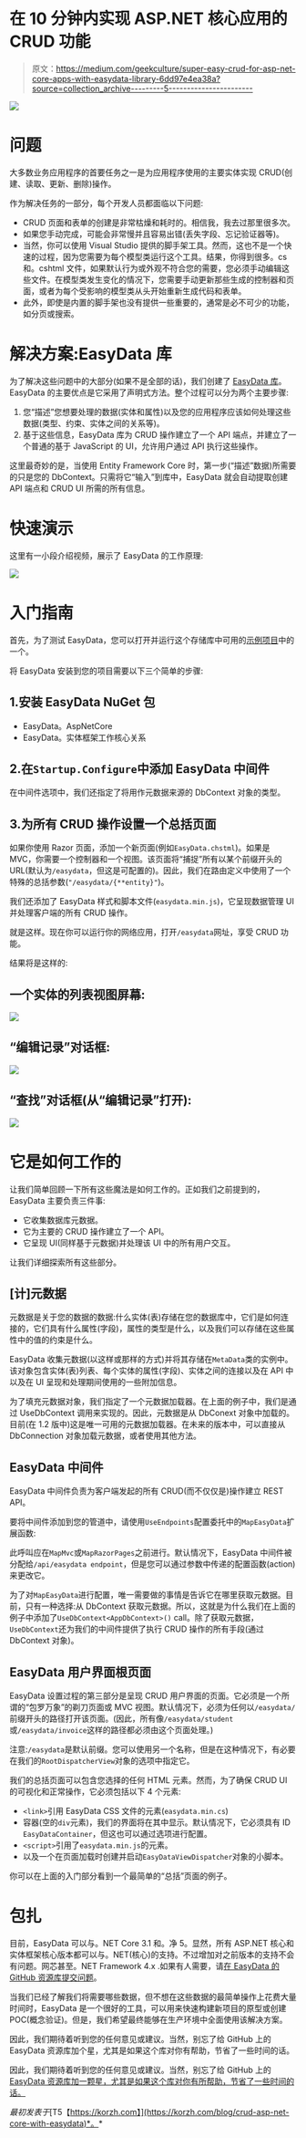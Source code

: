 # 在 10 分钟内实现 ASP.NET 核心应用的 CRUD 功能

> 原文：<https://medium.com/geekculture/super-easy-crud-for-asp-net-core-apps-with-easydata-library-6dd97e4ea38a?source=collection_archive---------5----------------------->

![](img/870cef9d66f720fce03b2be0f86a8368.png)

# 问题

大多数业务应用程序的首要任务之一是为应用程序使用的主要实体实现 CRUD(创建、读取、更新、删除)操作。

作为解决任务的一部分，每个开发人员都面临以下问题:

*   CRUD 页面和表单的创建是非常枯燥和耗时的。相信我，我去过那里很多次。
*   如果您手动完成，可能会非常慢并且容易出错(丢失字段、忘记验证器等)。
*   当然，你可以使用 Visual Studio 提供的脚手架工具。然而，这也不是一个快速的过程，因为您需要为每个模型类运行这个工具。结果，你得到很多。cs 和。cshtml 文件，如果默认行为或外观不符合您的需要，您必须手动编辑这些文件。在模型类发生变化的情况下，您需要手动更新那些生成的控制器和页面，或者为每个受影响的模型类从头开始重新生成代码和表单。
*   此外，即使是内置的脚手架也没有提供一些重要的，通常是必不可少的功能，如分页或搜索。

# 解决方案:EasyData 库

为了解决这些问题中的大部分(如果不是全部的话)，我们创建了 [EasyData 库](https://github.com/KorzhCom/EasyData)。EasyData 的主要优点是它采用了声明式方法。整个过程可以分为两个主要步骤:

1.  您“描述”您想要处理的数据(实体和属性)以及您的应用程序应该如何处理这些数据(类型、约束、实体之间的关系等)。
2.  基于这些信息，EasyData 库为 CRUD 操作建立了一个 API 端点，并建立了一个普通的基于 JavaScript 的 UI，允许用户通过 API 执行这些操作。

这里最奇妙的是，当使用 Entity Framework Core 时，第一步(“描述”数据)所需要的只是您的 DbContext。只需将它“输入”到库中，EasyData 就会自动提取创建 API 端点和 CRUD UI 所需的所有信息。

# 快速演示

这里有一小段介绍视频，展示了 EasyData 的工作原理:

![](img/fb5ddb36e78ec15e9e89550c52e17702.png)

# 入门指南

首先，为了测试 EasyData，您可以打开并运行这个存储库中可用的[示例项目](https://github.com/korzh/EasyData/tree/master/samples)中的一个。

将 EasyData 安装到您的项目需要以下三个简单的步骤:

## 1.安装 EasyData NuGet 包

*   EasyData。AspNetCore
*   EasyData。实体框架工作核心关系

## 2.在`Startup.Configure`中添加 EasyData 中间件

在中间件选项中，我们还指定了将用作元数据来源的 DbContext 对象的类型。

## 3.为所有 CRUD 操作设置一个总括页面

如果你使用 Razor 页面，添加一个新页面(例如`EasyData.chstml`)。如果是 MVC，你需要一个控制器和一个视图。该页面将“捕捉”所有以某个前缀开头的 URL(默认为`/easydata`，但这是可配置的)。因此，我们在路由定义中使用了一个特殊的总括参数(`"/easydata/{**entity}"`)。

我们还添加了 EasyData 样式和脚本文件(`easydata.min.js`)，它呈现数据管理 UI 并处理客户端的所有 CRUD 操作。

就是这样。现在你可以运行你的网络应用，打开`/easydata`网址，享受 CRUD 功能。

结果将是这样的:

## 一个实体的列表视图屏幕:

![](img/6019673d3c15708e7885c99a1f84c741.png)

## “编辑记录”对话框:

![](img/e00665990372d81dd7db25ca9b9189ad.png)

## “查找”对话框(从“编辑记录”打开):

![](img/2e5aa85ced71242c36f28da4d6f834ee.png)

# 它是如何工作的

让我们简单回顾一下所有这些魔法是如何工作的。正如我们之前提到的，EasyData 主要负责三件事:

*   它收集数据库元数据。
*   它为主要的 CRUD 操作建立了一个 API。
*   它呈现 UI(同样基于元数据)并处理该 UI 中的所有用户交互。

让我们详细探索所有这些部分。

## [计]元数据

元数据是关于您的数据的数据:什么实体(表)存储在您的数据库中，它们是如何连接的，它们具有什么属性(字段)，属性的类型是什么，以及我们可以存储在这些属性中的值的约束是什么。

EasyData 收集元数据(以这样或那样的方式)并将其存储在`MetaData`类的实例中。该对象包含实体(表)列表、每个实体的属性(字段)、实体之间的连接以及在 API 中以及在 UI 呈现和处理期间使用的一些附加信息。

为了填充元数据对象，我们指定了一个元数据加载器。在上面的例子中，我们是通过 UseDbContext 调用来实现的。因此，元数据是从 DbConext 对象中加载的。目前(在 1.2 版中)这是唯一可用的元数据加载器。在未来的版本中，可以直接从 DbConnection 对象加载元数据，或者使用其他方法。

## EasyData 中间件

EasyData 中间件负责为客户端发起的所有 CRUD(而不仅仅是)操作建立 REST API。

要将中间件添加到您的管道中，请使用`UseEndpoints`配置委托中的`MapEasyData`扩展函数:

此呼叫应在`MapMvc`或`MapRazorPages`之前进行。默认情况下，EasyData 中间件被分配给`/api/easydata endpoint`，但是您可以通过参数中传递的配置函数(action)来更改它。

为了对`MapEasyData`进行配置，唯一需要做的事情是告诉它在哪里获取元数据。目前，只有一种选择:从 DbContext 获取元数据。所以，这就是为什么我们在上面的例子中添加了`UseDbContext<AppDbContext>()` call。除了获取元数据，`UseDbContext`还为我们的中间件提供了执行 CRUD 操作的所有手段(通过 DbContext 对象)。

## EasyData 用户界面根页面

EasyData 设置过程的第三部分是呈现 CRUD 用户界面的页面。它必须是一个所谓的“包罗万象”的剃刀页面或 MVC 视图。默认情况下，必须为任何以`/easydata/`前缀开头的路径打开该页面。(因此，所有像`/easydata/student`或`/easydata/invoice`这样的路径都必须由这个页面处理。)

注意:`/easydata`是默认前缀。您可以使用另一个名称，但是在这种情况下，有必要在我们的`RootDispatcherView`对象的选项中指定它。

我们的总括页面可以包含您选择的任何 HTML 元素。然而，为了确保 CRUD UI 的可视化和正常操作，它必须包括以下 4 个元素:

*   `<link>`引用 EasyData CSS 文件的元素(`easydata.min.cs`)
*   容器(空的`div`元素)，我们的界面将在其中显示。默认情况下，它必须具有 ID `EasyDataContainer`，但这也可以通过选项进行配置。
*   `<script>`引用了`easydata.min.js`的元素。
*   以及一个在页面加载时创建并启动`EasyDataViewDispatcher`对象的小脚本。

你可以在上面的入门部分看到一个最简单的“总括”页面的例子。

# 包扎

目前，EasyData 可以与。NET Core 3.1 和。净 5。显然，所有 ASP.NET 核心和实体框架核心版本都可以与。NET(核心)的支持。不过增加对之前版本的支持不会有问题。网芯甚至。NET Framework 4.x .如果有人需要，请[在 EasyData 的 GitHub 资源库提交问题](https://github.com/KorzhCom/EasyData/issues)。

当我们已经了解我们将需要哪些数据，但不想在这些数据的最简单操作上花费大量时间时，EasyData 是一个很好的工具，可以用来快速构建新项目的原型或创建 POC(概念验证)。但是，我们希望最终能够在生产环境中全面使用该解决方案。

因此，我们期待着听到您的任何意见或建议。当然，别忘了给 GitHub 上的 EasyData 资源库加个星，尤其是如果这个库对你有帮助，节省了一些时间的话。

因此，我们期待着听到您的任何意见或建议。当然，别忘了给 GitHub 上的 [EasyData 资源库加一颗星，尤其是如果这个库对你有所帮助，节省了一些时间的话。](https://github.com/KorzhCom/EasyData)

*最初发表于*[T5【https://korzh.com】](https://korzh.com/blog/crud-asp-net-core-with-easydata)*。*